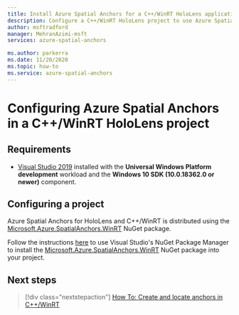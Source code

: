 ```yaml
---
title: Install Azure Spatial Anchors for a C++/WinRT HoloLens application
description: Configure a C++/WinRT HoloLens project to use Azure Spatial Anchors
author: msftradford
manager: MehranAzimi-msft
services: azure-spatial-anchors

ms.author: parkerra
ms.date: 11/20/2020
ms.topic: how-to
ms.service: azure-spatial-anchors
---
```


# Configuring Azure Spatial Anchors in a C++/WinRT HoloLens project

## Requirements

* [Visual Studio 2019](https://www.visualstudio.com/downloads/) installed with the **Universal Windows Platform development** workload and the **Windows 10 SDK (10.0.18362.0 or newer)** component.

## Configuring a project

Azure Spatial Anchors for HoloLens and C++/WinRT is distributed using the [Microsoft.Azure.SpatialAnchors.WinRT](https://www.nuget.org/packages/Microsoft.Azure.SpatialAnchors.WinRT/) NuGet package.

Follow the instructions [here](/nuget/consume-packages/install-use-packages-visual-studio) to use Visual Studio's NuGet Package Manager to install the [Microsoft.Azure.SpatialAnchors.WinRT](https://www.nuget.org/packages/Microsoft.Azure.SpatialAnchors.WinRT/) NuGet package into your project.

## Next steps

> [!div class="nextstepaction"]
> [How To: Create and locate anchors in C++/WinRT](./create-locate-anchors-cpp-winrt.md)